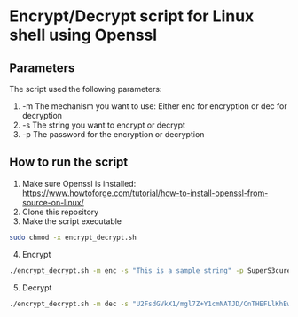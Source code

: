 # Encrypt/Decrypt script for Linux shell using Openssl
## Parameters
The script used the following parameters:
1. -m The mechanism you want to use: Either enc for encryption or dec for decryption
2. -s The string you want to encrypt or decrypt
3. -p The password for the encryption or decryption
## How to run the script
1. Make sure Openssl is installed: https://www.howtoforge.com/tutorial/how-to-install-openssl-from-source-on-linux/
2. Clone this repository
3. Make the script executable
```bash
sudo chmod -x encrypt_decrypt.sh
```
4. Encrypt 

```bash
./encrypt_decrypt.sh -m enc -s "This is a sample string" -p SuperS3curePassw0rd!
```
5. Decrypt

```bash
./encrypt_decrypt.sh -m dec -s "U2FsdGVkX1/mgl7Z+Y1cmNATJD/CnTHEFLlKhEwwUlpw8YYchYDoTAzMFGI20bIR" -p SuperS3curePassw0rd!
```
